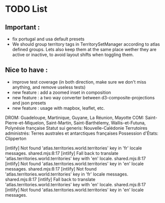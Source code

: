 # TODO List

## Important :
- fix portugal and usa default presets
-  We should group territory tags in TerritorySetManager according to atlas defined groups. Lets also keep them at the same place wether they are active or inactive, to avoid layout shifts when toggling them.

## Nice to have :
- improve test coverage (in both direction, make sure we don't miss anything, and remove useless tests)
- new feature : add a zoomed inset in composition
- new feature : a two way converter between d3-composite-projections and json presets
- new feature : usage with mapbox, leaflet, etc.

DROM: Guadeloupe, Martinique, Guyane, La Réunion, Mayotte
COM: Saint-Pierre-et-Miquelon, Saint-Martin, Saint-Barthélemy, Wallis-et-Futuna, Polynésie française
Statut sui generis: Nouvelle-Calédonie
Terrutoires administrés: Terres australes et antarctiques françaises
Possession d'États: Clipperton

[intlify] Not found 'atlas.territories.world.territories' key in 'fr' locale messages. shared.mjs:8:17
[intlify] Fall back to translate 'atlas.territories.world.territories' key with 'en' locale. shared.mjs:8:17
[intlify] Not found 'atlas.territories.world.territories' key in 'en' locale messages. shared.mjs:8:17
[intlify] Not found 'atlas.territories.world.territories' key in 'fr' locale messages. shared.mjs:8:17
[intlify] Fall back to translate 'atlas.territories.world.territories' key with 'en' locale. shared.mjs:8:17
[intlify] Not found 'atlas.territories.world.territories' key in 'en' locale messages.
